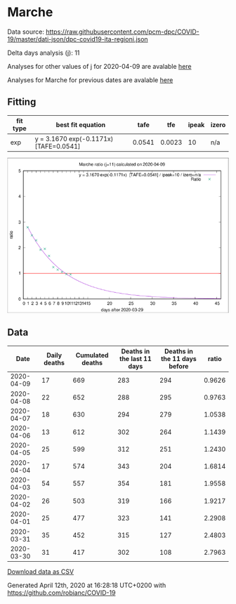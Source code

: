 # Marche

Data source: https://raw.githubusercontent.com/pcm-dpc/COVID-19/master/dati-json/dpc-covid19-ita-regioni.json

Delta days analysis (j): 11

Analyses for other values of j for 2020-04-09 are avalable [here](../README.md)

Analyses for Marche for previous dates are avalable [here](../../README.md)

## Fitting 
|fit type|best fit equation|tafe|tfe|ipeak|izero|
|-------|-----|--------|------|---|---|
|exp|y = 3.1670 exp(-0.1171x)  [TAFE=0.0541]|0.0541|0.0023|10|n/a|

![Plot](COVID-19_marche_j11_2020-04-09.png)

## Data
|Date|Daily deaths|Cumulated deaths|Deaths in the last 11 days|Deaths in the 11 days before|ratio|
|----|----------|-----------|-------|--------------------|-----|
|2020-04-09|17|669|283|294|0.9626|
|2020-04-08|22|652|288|295|0.9763|
|2020-04-07|18|630|294|279|1.0538|
|2020-04-06|13|612|302|264|1.1439|
|2020-04-05|25|599|312|251|1.2430|
|2020-04-04|17|574|343|204|1.6814|
|2020-04-03|54|557|354|181|1.9558|
|2020-04-02|26|503|319|166|1.9217|
|2020-04-01|25|477|323|141|2.2908|
|2020-03-31|35|452|315|127|2.4803|
|2020-03-30|31|417|302|108|2.7963|

[Download data as CSV](COVID-19_marche_j11_2020-04-09.csv)

Generated April 12th, 2020 at 16:28:18 UTC+0200 with https://github.com/robianc/COVID-19
